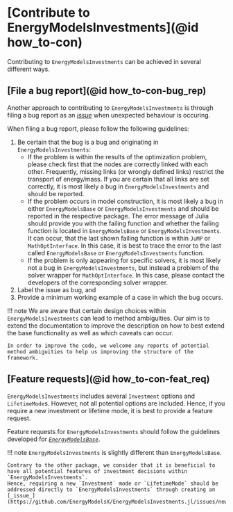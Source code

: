 # [Contribute to EnergyModelsInvestments](@id how_to-con)

Contributing to `EnergyModelsInvestments` can be achieved in several different ways.

## [File a bug report](@id how_to-con-bug_rep)

Another approach to contributing to `EnergyModelsInvestments` is through filing a bug report as an [_issue_](https://github.com/EnergyModelsX/EnergyModelsInvestments.jl/issues/new) when unexpected behaviour is occuring.

When filing a bug report, please follow the following guidelines:

1. Be certain that the bug is a bug and originating in `EnergyModelsInvestments`:
    - If the problem is within the results of the optimization problem, please check first that the nodes are correctly linked with each other.
      Frequently, missing links (or wrongly defined links) restrict the transport of energy/mass.
      If you are certain that all links are set correctly, it is most likely a bug in `EnergyModelsInvestments` and should be reported.
    - If the problem occurs in model construction, it is most likely a bug  in either `EnergyModelsBase` or `EnergyModelsInvestments` and should be reported in the respective package.
      The error message of Julia should provide you with the failing function and whether the failing function is located in `EnergyModelsBase` or `EnergyModelsInvestments`.
      It can occur, that the last shown failing function is within `JuMP` or `MathOptInterface`.
      In this case, it is best to trace the error to the last called `EnergyModelsBase` or `EnergyModelsInvestments` function.
    - If the problem is only appearing for specific solvers, it is most likely not a bug in `EnergyModelsInvestments`, but instead a problem of the solver wrapper for `MathOptInterface`.
      In this case, please contact the developers of the corresponding solver wrapper.
2. Label the issue as bug, and
3. Provide a minimum working example of a case in which the bug occurs.

!!! note
    We are aware that certain design choices within `EnergyModelsInvestments` can lead to method ambiguities.
    Our aim is to extend the documentation to improve the description on how to best extend the base functionality as well as which caveats can occur.

    In order to improve the code, we welcome any reports of potential method ambiguities to help us improving the structure of the framework.

## [Feature requests](@id how_to-con-feat_req)

`EnergyModelsInvestments` includes several `Investment` options and `LifetimeMode`s.
However, not all potential options are included.
Hence, if you require a new investment or lifetime mode, it is best to provide a feature request.

Feature requests for `EnergyModelsInvestments` should follow the guidelines developed for [_`EnergyModelsBase`_](https://energymodelsx.github.io/EnergyModelsBase.jl/stable/how-to/contribute/).

!!! note
    `EnergyModelsInvestments` is slightly different than `EnergyModelsBase`.

    Contrary to the other package, we consider that it is beneficial to have all potential features of investment decisions within `EnergyModelsInvestments`.
    Hence, requiring a new `Investment` mode or `LifetimeMode` should be addressed directly to `EnergyModelsInvestments` through creating an [_issue_](https://github.com/EnergyModelsX/EnergyModelsInvestments.jl/issues/new).

